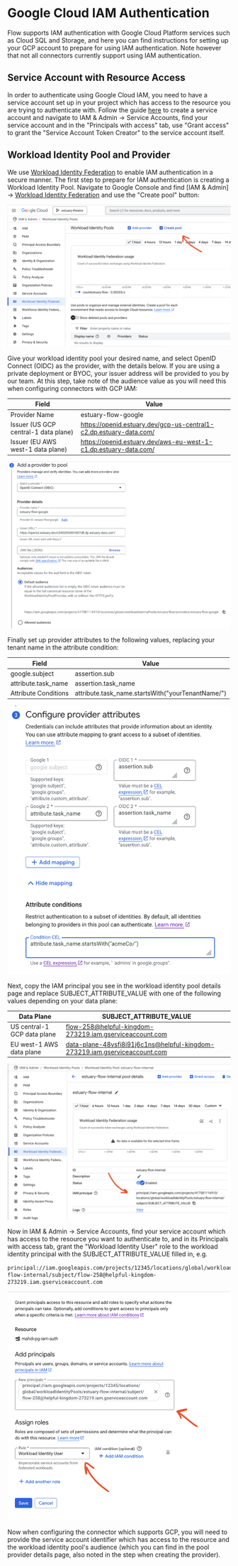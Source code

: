 # Google Cloud IAM Authentication

Flow supports IAM authentication with Google Cloud Platform services such as Cloud SQL and Storage, and here you can find instructions for setting up your GCP account to prepare for using IAM authentication. Note however that not all connectors currently support using IAM authentication.

## Service Account with Resource Access

In order to authenticate using Google Cloud IAM, you need to have a service account set up in your project which has access to the resource you are trying to authenticate with. Follow the guide [here](https://cloud.google.com/iam/docs/service-accounts-create) to create a service account and navigate to IAM & Admin -> Service Accounts, find your service account and in the "Principals with access" tab, use "Grant access" to grant the "Service Account Token Creator" to the service account itself.

## Workload Identity Pool and Provider

We use [Workload Identity Federation](https://cloud.google.com/iam/docs/workload-identity-federation) to enable IAM authentication in a secure manner. The first step to prepare for IAM authentication is creating a Workload Identity Pool. Navigate to Google Console and find [IAM & Admin] -> [Workload Identity Federation](https://console.cloud.google.com/iam-admin/workload-identity-pools) and use the "Create pool" button:

![Workload Identity Create Pool Button](../guide-images/gcp-iam-0-create-pool.png)

Give your workload identity pool your desired name, and select OpenID Connect (OIDC) as the provider, with the details below. If you are using a private deployment or BYOC, your issuer address will be provided to you by our team. At this step, take note of the audience value as you will need this when configuring connectors with GCP IAM:

| Field | Value |
|---|---|
| Provider Name | estuary-flow-google |
| Issuer (US GCP central-1 data plane) | https://openid.estuary.dev/gcp-us-central1-c2.dp.estuary-data.com/ |
| Issuer (EU AWS west-1 data plane) | https://openid.estuary.dev/aws-eu-west-1-c1.dp.estuary-data.com/ |

![Workload Identity Provider Configuration](../guide-images/gcp-iam-1-provider.png)

Finally set up provider attributes to the following values, replacing your tenant name in the attribute condition:

| Field | Value |
|---|---|
| google.subject | assertion.sub |
| attribute.task_name | assertion.task_name |
| Attribute Conditions | attribute.task_name.startsWith("yourTenantName/") |

![Workload Identity Provider Attributes Configuration](../guide-images/gcp-iam-2-provider-attributes.png)

Next, copy the IAM principal you see in the workload identity pool details page and replace SUBJECT_ATTRIBUTE_VALUE with one of the following values depending on your data plane:

| Data Plane | SUBJECT_ATTRIBUTE_VALUE |
|---|---|
| US central-1 GCP data plane | flow-258@helpful-kingdom-273219.iam.gserviceaccount.com |
| EU west-1 AWS data plane | data-plane-48vsfi8i91j6c1ns@helpful-kingdom-273219.iam.gserviceaccount.com |

![Workload Identity Pool Principal](../guide-images/gcp-iam-3-principal.png)

Now in IAM & Admin -> Service Accounts, find your service account which has access to the resource you want to authenticate to, and in its Principals with access tab, grant the "Workload Identity User" role to the workload identity principal with the SUBJECT_ATTRIBUTE_VALUE filled in, e.g.

```
principal://iam.googleapis.com/projects/12345/locations/global/workloadIdentityPools/estuary-flow-internal/subject/flow-258@helpful-kingdom-273219.iam.gserviceaccount.com
```

![Workload Identity User Access Granted to Principal](../guide-images/gcp-iam-4-identity-user-access.png)

Now when configuring the connector which supports GCP, you will need to provide the service account identifier which has access to the resource and the workload identity pool's audience (which you can find in the pool provider details page, also noted in the step when creating the provider).
